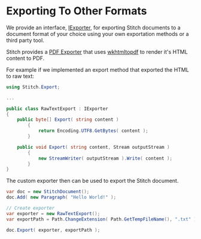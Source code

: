# Exporting To Other Formats

We provide an interface, [IExporter](../../master/src/Stitch/Export/IExporter.cs), for exporting Stitch documents to a document format of your choice
using your own exportation methods or a third party tool. 

Stitch provides a [PDF Exporter](../../master/src/Stitch/Export/PDFExporter.cs) that uses 
[wkhtmltopdf](https://wkhtmltopdf.org/) to render it's HTML content to PDF. 

For example if we implemented an export method that exported the HTML to raw text:

~~~cs
using Stitch.Export;

...

public class RawTextExport : IExporter
{
    public byte[] Export( string content )
        {
            return Encoding.UTF8.GetBytes( content );
        }

    public void Export( string content, Stream outputStream )
        {
            new StreamWriter( outputStream ).Write( content );
        }
}
~~~

The custom exporter then can be used to export the Stitch document.

~~~cs
var doc = new StitchDocument();
doc.Add( new Paragraph( "Hello World!" );

// Create exporter
var exporter = new RawTextExport();
var exportPath = Path.ChangeExtension( Path.GetTempFileName(), ".txt" );

doc.Export( exporter, exportPath );
~~~
